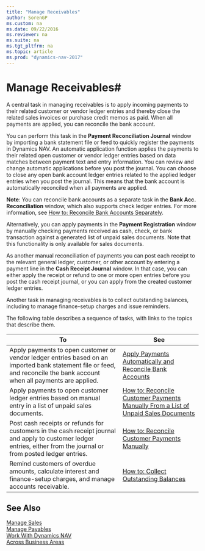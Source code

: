```yaml
---
title: "Manage Receivables"
author: SorenGP
ms.custom: na
ms.date: 09/22/2016
ms.reviewer: na
ms.suite: na
ms.tgt_pltfrm: na
ms.topic: article
ms.prod: "dynamics-nav-2017"
---
```


# Manage Receivables#
A central task in managing receivables is to apply incoming payments to their related customer or vendor ledger entries and thereby close the related sales invoices or purchase credit memos as paid. When all payments are applied, you can reconcile the bank account.  

You can perform this task in the **Payment Reconciliation Journal** window by importing a bank statement file or feed to quickly register the payments in Dynamics NAV. An automatic application function applies the payments to their related open customer or vendor ledger entries based on data matches between payment text and entry information. You can review and change automatic applications before you post the journal. You can choose to close any open bank account ledger entries related to the applied ledger entries when you post the journal. This means that the bank account is automatically reconciled when all payments are applied.

**Note**: You can reconcile bank accounts as a separate task in the **Bank Acc. Reconciliation** window, which also supports check ledger entries. For more information, see [How to: Reconcile Bank Accounts Separately](bank-how-reconcile-bank-accounts-separately.md).

Alternatively, you can apply payments in the **Payment Registration** window by manually checking payments received as cash, check, or bank transaction against a generated list of unpaid sales documents. Note that this functionality is only available for sales documents.

As another manual reconciliation of payments you can post each receipt to the relevant general ledger, customer, or other account by entering a payment line in the **Cash Receipt Journal** window. In that case, you can either apply the receipt or refund to one or more open entries before you post the cash receipt journal, or you can apply from the created customer ledger entries.

Another task in managing receivables is to collect outstanding balances, including to manage finance-setup charges and issue reminders.

The following table describes a sequence of tasks, with links to the topics that describe them.

|To |See |
|---|----|
|Apply payments to open customer or vendor ledger entries based on an imported bank statement file or feed, and reconcile the bank account when all payments are applied.|[Apply Payments Automatically and Reconcile Bank Accounts](receivables-apply-payments-auto-reconcile-bank-accounts.md)|
|Apply payments to open customer ledger entries based on manual entry in a list of unpaid sales documents. | [How to: Reconcile Customer Payments Manually From a List of Unpaid Sales Documents](receivables-how-reconcile-customer-payments-list-unpaid-sales-documents.md)|
|Post cash receipts or refunds for customers in the cash receipt journal and apply to customer ledger entries, either from the journal or from posted ledger entries. | [How to: Reconcile Customer Payments Manually](receivables-how-apply-sales-transactions-manually.md) |
|Remind customers of overdue amounts, calculate interest and finance-setup charges, and manage accounts receivable. | [How to: Collect Outstanding Balances](receivables-collect-outstanding-balances.md) |

## See Also
[Manage Sales](sales-manage-sales.md)  
[Manage Payables](payables-manage-payables.md)  
[Work With Dynamics NAV](ui-work-product.md)  
[Across Business Areas](ui-across-business-areas.md)
